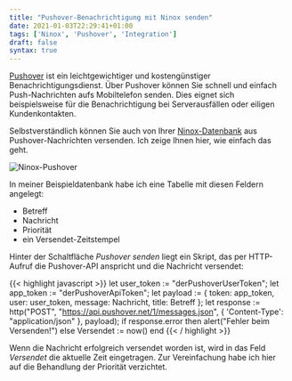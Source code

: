 ```yaml
---
title: "Pushover-Benachrichtigung mit Ninox senden"
date: 2021-01-03T22:29:41+01:00
tags: ['Ninox', 'Pushover', 'Integration']
draft: false
syntax: true
---
```


[Pushover](https://pushover.net/) ist ein leichtgewichtiger und kostengünstiger Benachrichtigungsdienst. Über Pushover können Sie schnell und einfach Push-Nachrichten aufs Mobiltelefon senden. Dies eignet sich beispielsweise für die Benachrichtigung bei Serverausfällen oder eiligen Kundenkontakten.

Selbstverständlich können Sie auch von Ihrer [Ninox-Datenbank](/ninox) aus Pushover-Nachrichten versenden. Ich zeige Ihnen hier, wie einfach das geht.

![Ninox-Pushover](/ninox_pushover_1.png)

In meiner Beispieldatenbank habe ich eine Tabelle mit diesen Feldern angelegt:

- Betreff
- Nachricht
- Priorität
- ein Versendet-Zeitstempel

Hinter der Schaltfläche *Pushover senden* liegt ein Skript, das per HTTP-Aufruf die Pushover-API anspricht und die Nachricht versendet:

{{< highlight javascript >}}
let user_token := "derPushoverUserToken";
let app_token := "derPushoverApiToken";
let payload := {
        token: app_token,
        user: user_token,
        message: Nachricht,
        title: Betreff
    };
let response := http("POST", "https://api.pushover.net/1/messages.json", {
        'Content-Type': "application/json"
    }, payload);
if response.error then
    alert("Fehler beim Versenden!")
else
    Versendet := now()
end
{{< / highlight >}}

Wenn die Nachricht erfolgreich versendet worden ist, wird in das Feld *Versendet* die aktuelle Zeit eingetragen. Zur Vereinfachung habe ich hier auf die Behandlung der Priorität verzichtet.


